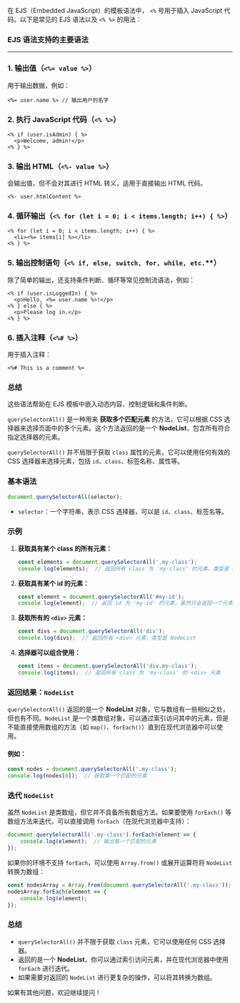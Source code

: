 在 EJS（Embedded JavaScript）的模板语法中， `<%` 号用于插入 JavaScript 代码。以下是常见的 EJS 语法以及 `<% %>` 的用法：

### EJS 语法支持的主要语法

---

### 1. **输出值**（`<%= value %>`）

用于输出数据，例如：

```ejs
<%= user.name %> // 输出用户的名字
```

### 2. **执行 JavaScript 代码**（`<% %>`）

```ejs
<% if (user.isAdmin) { %>
  <p>Welcome, admin!</p>
<% } %>
```

### 3. **输出 HTML**（`<%- value %>`）

会输出值，但不会对其进行 HTML 转义，适用于直接输出 HTML 代码。

```ejs
<%- user.htmlContent %>
```

### 4. **循环输出**（`<% for (let i = 0; i < items.length; i++) { %>`）

```ejs
<% for (let i = 0; i < items.length; i++) { %>
  <li><%= items[i] %></li>
<% } %>
```

### 5. **输出控制语句**（`<% if, else, switch, for, while, etc.`**）

除了简单的输出，还支持条件判断、循环等常见控制流语法，例如：

```ejs
<% if (user.isLoggedIn) { %>
  <p>Hello, <%= user.name %>!</p>
<% } else { %>
  <p>Please log in.</p>
<% } %>
```

### 6. **插入注释**（`<%# %>`）

用于插入注释：

```ejs
<%# This is a comment %>
```

### 总结

这些语法帮助在 EJS 模板中嵌入动态内容、控制逻辑和条件判断。




`querySelectorAll()` 是一种用来 **获取多个匹配元素** 的方法，它可以根据 CSS 选择器来选择页面中的多个元素。这个方法返回的是一个 **NodeList**，包含所有符合指定选择器的元素。

`querySelectorAll()` 并不局限于获取 `class` 属性的元素，它可以使用任何有效的 CSS 选择器来选择元素，包括 `id`、`class`、标签名称、属性等。

### 基本语法
```javascript
document.querySelectorAll(selector);
```
- `selector`：一个字符串，表示 CSS 选择器，可以是 `id`、`class`、标签名等。

### 示例
1. **获取具有某个 class 的所有元素：**
   ```javascript
   const elements = document.querySelectorAll('.my-class');
   console.log(elements);  // 返回所有 class 为 'my-class' 的元素，类型是 NodeList
   ```

2. **获取具有某个 id 的元素：**
   ```javascript
   const element = document.querySelectorAll('#my-id');
   console.log(element);  // 返回 id 为 'my-id' 的元素，虽然只会返回一个元素，仍然是一个 NodeList
   ```

3. **获取所有的 `<div>` 元素：**
   ```javascript
   const divs = document.querySelectorAll('div');
   console.log(divs);  // 返回所有 <div> 元素，类型是 NodeList
   ```

4. **选择器可以组合使用：**
   ```javascript
   const items = document.querySelectorAll('div.my-class');
   console.log(items);  // 返回所有 class 为 'my-class' 的 <div> 元素
   ```

### 返回结果：`NodeList`
`querySelectorAll()` 返回的是一个 **NodeList** 对象，它与数组有一些相似之处，但也有不同。`NodeList` 是一个类数组对象，可以通过索引访问其中的元素，但是不能直接使用数组的方法（如 `map()`、`forEach()`）直到在现代浏览器中可以使用。

#### 例如：
```javascript
const nodes = document.querySelectorAll('.my-class');
console.log(nodes[0]);  // 获取第一个匹配的元素
```

### 迭代 `NodeList`
虽然 `NodeList` 是类数组，但它并不具备所有数组方法。如果要使用 `forEach()` 等数组方法来迭代，可以直接调用 `forEach`（在现代浏览器中支持）：

```javascript
document.querySelectorAll('.my-class').forEach(element => {
    console.log(element);  // 输出每一个匹配的元素
});
```

如果你的环境不支持 `forEach`，可以使用 `Array.from()` 或展开运算符将 `NodeList` 转换为数组：

```javascript
const nodesArray = Array.from(document.querySelectorAll('.my-class'));
nodesArray.forEach(element => {
    console.log(element);
});
```

### 总结
- `querySelectorAll()` 并不限于获取 `class` 元素，它可以使用任何 CSS 选择器。
- 返回的是一个 **NodeList**，你可以通过索引访问元素，并在现代浏览器中使用 `forEach` 进行迭代。
- 如果需要对返回的 `NodeList` 进行更复杂的操作，可以将其转换为数组。

如果有其他问题，欢迎继续提问！